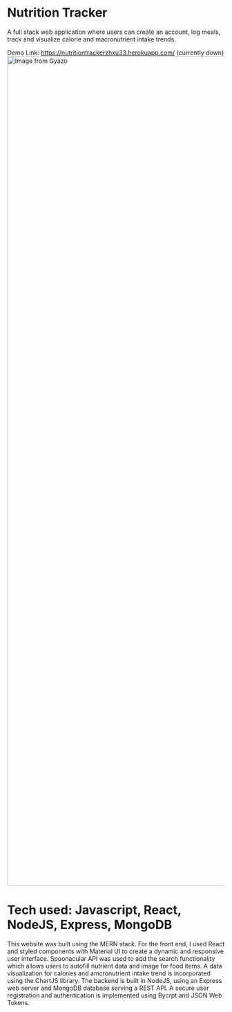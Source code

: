 # Nutrition Tracker
A full stack web application where users can create an account, log meals, track and visualize calorie and macronutrient intake trends.

Demo Link: https://nutritiontrackerzhxu33.herokuapp.com/ (currently down)
<a href="https://gyazo.com/1289e8ba9c4a76cf4a50b5fae8ee6d1b"><img src="https://i.gyazo.com/1289e8ba9c4a76cf4a50b5fae8ee6d1b.gif" alt="Image from Gyazo" width="1919.999999999999"/></a>


# Tech used: Javascript, React, NodeJS, Express, MongoDB
This website was built using the MERN stack. For the front end, I used React and styled components with Material UI to create a dynamic and responsive user interface. Spoonacular API was used to add the search functionality which allows users to autofill nutrient data and image for food items. A data visualization for calories and amcronutrient intake trend is incorporated using the ChartJS library. The backend is built in NodeJS, using an Express web server and MongoDB database serving a REST API. A secure user registration and authentication is implemented using Bycrpt and JSON Web Tokens.  


